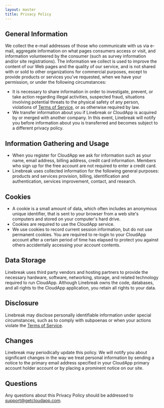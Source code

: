 ```yaml
---
layout: master
title: Privacy Policy
---
```


## General Information

We collect the e-mail addresses of those who communicate with us via e-mail,
aggregate information on what pages consumers access or visit, and information
volunteered by the consumer (such as survey information and/or site
registrations). The information we collect is used to improve the content of our
Web pages and the quality of our service, and is not shared with or sold to
other organizations for commercial purposes, except to provide products or
services you've requested, when we have your permission, or under the following
circumstances:

 - It is necessary to share information in order to investigate, prevent, or
   take action regarding illegal activities, suspected fraud, situations
   involving potential threats to the physical safety of any person, violations
   of [Terms of Service][tos], or as otherwise required by law.
 - We transfer information about you if Linebreak or CloudApp is acquired by or
   merged with another company. In this event, Linebreak will notify you before
   information about you is transferred and becomes subject to a different
   privacy policy.

## Information Gathering and Usage

 - When you register for CloudApp we ask for information such as your name,
   email address, billing address, credit card information. Members who sign up
   for the free account are not required to enter a credit card.
 - Linebreak uses collected information for the following general purposes:
   products and services provision, billing, identification and authentication,
   services improvement, contact, and research.

## Cookies

 - A cookie is a small amount of data, which often includes an anonymous unique
   identifier, that is sent to your browser from a web site's computers and
   stored on your computer's hard drive.
 - Cookies are required to use the CloudApp service.
 - We use cookies to record current session information, but do not use
   permanent cookies. You are required to re-login to your CloudApp account
   after a certain period of time has elapsed to protect you against others
   accidentally accessing your account contents.

## Data Storage

Linebreak uses third party vendors and hosting partners to provide the necessary
hardware, software, networking, storage, and related technology required to run
CloudApp. Although Linebreak owns the code, databases, and all rights to the
CloudApp application, you retain all rights to your data.

## Disclosure

Linebreak may disclose personally identifiable information under special
circumstances, such as to comply with subpoenas or when your actions violate the
[Terms of Service][tos].

## Changes

Linebreak may periodically update this policy. We will notify you about
significant changes in the way we treat personal information by sending a notice
to the primary email address specified in your CloudApp primary account holder
account or by placing a prominent notice on our site.

## Questions

Any questions about this Privacy Policy should be addressed to
[support@getcloudapp.com][email].

[tos]:   /terms-of-service
[email]: mailto:support@getcloudapp.com
